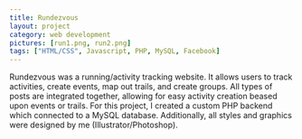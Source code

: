 ```yaml
---
title: Rundezvous
layout: project
category: web development
pictures: [run1.png, run2.png]
tags: ["HTML/CSS", Javascript, PHP, MySQL, Facebook]
---
```

Rundezvous was a running/activity tracking website. It allows users to track activities, create
events, map out trails, and create groups. All types of posts are integrated together, allowing for
easy activity creation beased upon events or trails. For this project, I created a custom PHP
backend which connected to a MySQL database. Additionally, all styles and graphics were designed by
me (Illustrator/Photoshop).
